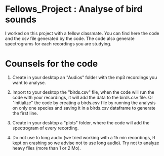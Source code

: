# Fellows_Project : Analyse of bird sounds

I worked on this project with a fellow classmate.
You can find here the code and the csv file generated by the code.
The code also generate spectrograms for each recordings you are studying.

# Counsels for the code

1) Create in your desktop an "Audios" folder with the mp3 recordings you want to analyse.

2) Import to your desktop the "birds.csv" file, when the code will run the code with your recordings, it will add the data to the birds.csv file. Or "initialize" the code by creating a birds.csv file by running the analysis on only one species and saving it in a birds.csv dataframe to generate the first line. 

3) Create in your desktop a "plots" folder, where the code will add the spectrogram of every recording.

4) Do not use to long audio (we tried working with a 15 min recordings, R kept on crashing so we advise not to use long audio). Try not to analyze heavy files (more than 1 or 2 Mo).
